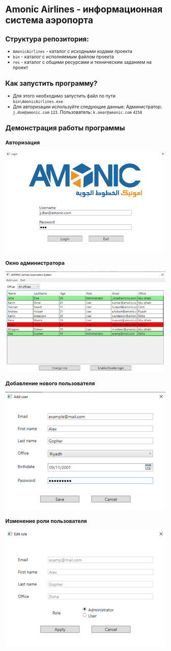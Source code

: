 # Amonic Airlines - информационная система аэропорта

## Структура репозитория:

* `AmonicAirlines` - каталог с исходными кодами проекта
* `bin` - каталог с исполняемым файлом проекта
* `res` - каталог с общими ресурсами и техническим заданием на проект

## Как запустить программу?

* Для этого необходимо запустить файл по пути `bin\AmonicAirlines.exe`
* Для авторизации используйте следующие данные: Администратор: `j.doe@amonic.com` `123`. Пользователь: `k.omar@amonic.com` `4258`

## Демонстрация работы программы

### Авторизация
![alt text](res/images/login.png)

### Окно администратора
![alt text](res/images/admin.png)

### Добавление нового пользователя
![alt text](res/images/addUser.png)

### Изменение роли пользователя
![alt text](res/images/editRole.png)